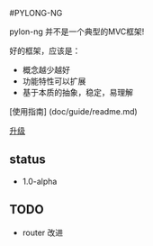 #PYLONG-NG

pylon-ng 并不是一个典型的MVC框架!

好的框架，应该是：

* 概念越少越好
* 功能特性可以扩展
* 基于本质的抽象，稳定，易理解
 
[使用指南] (doc/guide/readme.md)


[ 升级 ](https://github.com/xcodecraft/pylon-ng/blob/master/doc/guide/pylon_upgrade.md)

## status
* 1.0-alpha

## TODO

* router 改进
